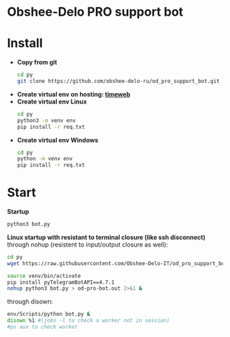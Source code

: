 # Obshee-Delo PRO support bot

# Install
<ul>
<li> <strong>Copy from git</strong>

```bash
cd py
git clone https://github.com/obshee-delo-ru/od_pro_support_bot.git
```

</li>

<li> <strong>Create virtual env on hosting: <a href="https://timeweb.com/ru/docs/virtualnyj-hosting/prilozheniya-i-frejmvorki/python-ustanovka-virtualenv/">timeweb</a></strong>

</li>

<li> <strong>Create virtual env Linux</strong>

```bash
cd py
python3 -m venv env
pip install -r req.txt
```

</li>
<li> <strong>Create virtual env Windows</strong>

```bash
cd py
python -m venv env
pip install -r req.txt
```

</li>

</ul>

# Start

<strong>Startup</strong>

```bash
python3 bot.py
```


<strong>Linux startup with resistant to terminal closure (like ssh disconnect)</strong>  
through nohup (resistent to input/output closure as well):
```bash
cd py
wget https://raw.githubusercontent.com/Obshee-Delo-IT/od_pro_support_bot/main/bot.py

source venv/bin/activate
pip install pyTelegramBotAPI==4.7.1
nohup python3 bot.py > od-pro-bot.out 2>&1 &
```

through disown:
```bash
env/Scripts/python bot.py &
disown %1 #(jobs -l to check a worker not in session)
#ps aux to check worker
```

